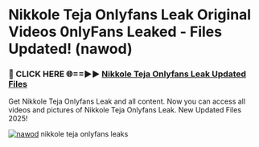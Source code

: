 # Nikkole Teja Onlyfans Leak Original Videos 0nlyFans Leaked - Files Updated! (nawod)

<h3>🔴 CLICK HERE 🌐==►► <a href="https://tinyurl.com/ms9xzufz" rel="nofollow">Nikkole Teja Onlyfans Leak Updated Files</a></h3>

Get Nikkole Teja Onlyfans Leak and all content. Now you can access all videos and pictures of Nikkole Teja Onlyfans Leak. New Updated Files 2025!

[![nawod](https://i.imgur.com/PQ7UWWw.gif)](https://tinyurl.com/ms9xzufz)
nikkole teja onlyfans leaks